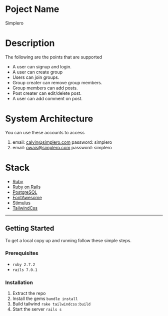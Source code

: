 # Poject Name
Simplero

# Description

The following are the points that are supported
- A user can signup and login.
- A user can create group
- Users can join groups.
- Group creater can remove group members.
- Group members can add posts. 
- Post creater can edit/delete post.
- A user can add comment on post.

# System Architecture

  You can use these accounts to access
  1. email: calvin@simplero.com
     password: simplero
  2. email: owais@simplero.com
     password: simplero

# Stack

* [Ruby](https://www.ruby-lang.org/en/)
* [Ruby on Rails](https://rubyonrails.org/)
* [PostgreSQL](https://www.postgresql.org/)
* [FontAwesome](https://fontawesome.com/)
* [Stimulus](https://stimulus.hotwired.dev/)
* [TailwindCss](https://tailwindcss.com/)

------------

## Getting Started

To get a local copy up and running follow these simple steps.

### Prerequisites

* `ruby 2.7.2`
* `rails 7.0.1`

### Installation

1. Extract the repo
2. Install the gems
`bundle install`
3. Build tailwind 
`rake tailwindcss:build`
4. Start the server
`rails s`

